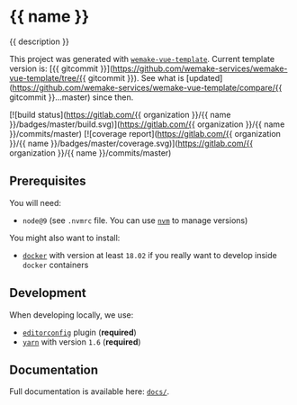 # {{ name }}

{{ description }}

This project was generated with [`wemake-vue-template`](https://github.com/wemake-services/wemake-vue-template). 
Current template version is: [{{ gitcommit }}](https://github.com/wemake-services/wemake-vue-template/tree/{{ gitcommit }}). 
See what is [updated](https://github.com/wemake-services/wemake-vue-template/compare/{{ gitcommit }}...master) 
since then.

[![build status](https://gitlab.com/{{ organization }}/{{ name }}/badges/master/build.svg)](https://gitlab.com/{{ organization }}/{{ name }}/commits/master) [![coverage report](https://gitlab.com/{{ organization }}/{{ name }}/badges/master/coverage.svg)](https://gitlab.com/{{ organization }}/{{ name }}/commits/master)

## Prerequisites

You will need:

- `node@9` (see `.nvmrc` file. You can
  use [`nvm`](https://github.com/creationix/nvm) to manage versions)

You might also want to install:

- [`docker`](https://www.docker.com/community-edition) with version
  at least `18.02` if you really want to develop inside `docker` containers

## Development

When developing locally, we use:

- [`editorconfig`](http://editorconfig.org/) plugin (**required**)
- [`yarn`](https://yarnpkg.com) with version `1.6` (**required**)

## Documentation

Full documentation is available here: [`docs/`](docs).
